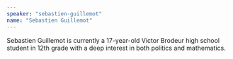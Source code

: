 ```yaml
---
speaker: "sebastien-guillemot"
name: "Sebastien Guillemot"
---
```


Sebastien Guillemot is currently a 17-year-old Victor Brodeur high school
student in 12th grade with a deep interest in both politics and mathematics.
